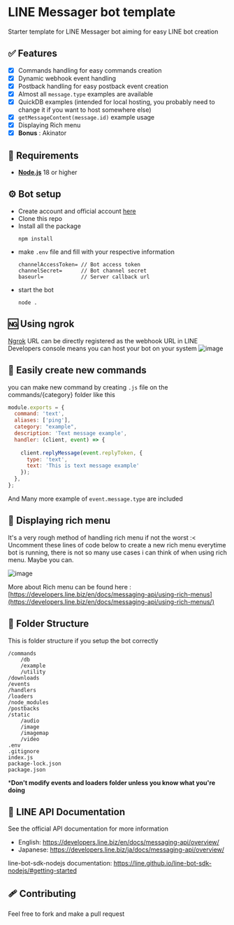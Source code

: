 # LINE Messager bot template
Starter template for LINE Messager bot aiming for easy LINE bot creation

## ✅ Features
- [x] Commands handling for easy commands creation
- [x] Dynamic webhook event handling 
- [x] Postback handling for easy postback event creation
- [x] Almost all `message.type` examples are available
- [x] QuickDB examples (intended for local hosting, you probably need to change it if you want to host somewhere else)
- [x] `getMessageContent(message.id)` example usage
- [x] Displaying Rich menu
- [x] **Bonus** : Akinator

## 🔩 Requirements

* **[Node.js](https://nodejs.org/en/download/prebuilt-installer)** 18 or higher
## ⚙️ Bot setup
- Create account and official account [here](https://account.line.biz/login)
- Clone this repo
- Install all the package
  ```
  npm install
  ```
- make `.env` file and fill with your respective information
  ```
  channelAccessToken= // Bot access token
  channelSecret=      // Bot channel secret
  baseurl=            // Server callback url
  ```
- start the bot
  ```
  node .
  ```
## 🆖 Using ngrok
[Ngrok](https://ngrok.com/) URL can be directly registered as the webhook URL in LINE Developers console means you can host your bot on your system
![image](https://github.com/user-attachments/assets/4f7006ba-191d-46a5-96dc-e1001adf6cf3)
## 🤖 Easily create new commands
you can make new command by creating `.js` file on the commands/{category} folder like this
```js
module.exports = {
  command: 'text',
  aliases: ['ping'],
  category: "example",
  description: 'Text message example',
  handler: (client, event) => {
    
    client.replyMessage(event.replyToken, {
      type: 'text',
      text: 'This is text message example'
    });
  },
};
```
And Many more example of `event.message.type` are included
## 📃 Displaying rich menu
It's a very rough method of handling rich menu if not the worst :< Uncomment these lines of code below to create a new rich menu everytime bot is running, there is not so many use cases i can think of when using rich menu. Maybe you can.
 
![image](https://github.com/user-attachments/assets/24b10349-e334-4256-8348-599bb98afff8)

More about Rich menu can be found here : [https://developers.line.biz/en/docs/messaging-api/using-rich-menus](https://developers.line.biz/en/docs/messaging-api/using-rich-menus/)

## 📁 Folder Structure
This is folder structure if you setup the bot correctly
```
/commands
    /db
    /example
    /utility
/downloads
/events
/handlers
/loaders
/node_modules
/postbacks
/static
    /audio
    /image
    /imagemap
    /video
.env
.gitignore
index.js
package-lock.json
package.json
```
***Don't modify events and loaders folder unless you know what you're doing**

## 📖 LINE API Documentation

See the official API documentation for more information

- English: https://developers.line.biz/en/docs/messaging-api/overview/
- Japanese: https://developers.line.biz/ja/docs/messaging-api/overview/

line-bot-sdk-nodejs documentation: https://line.github.io/line-bot-sdk-nodejs/#getting-started

## 🩹 Contributing
Feel free to fork and make a pull request 

